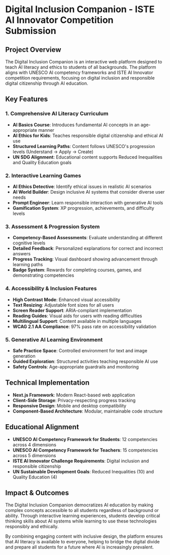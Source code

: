 # Digital Inclusion Companion - ISTE AI Innovator Competition Submission

## Project Overview
The Digital Inclusion Companion is an interactive web platform designed to teach AI literacy and ethics to students of all backgrounds. The platform aligns with UNESCO AI competency frameworks and ISTE AI Innovator competition requirements, focusing on digital inclusion and responsible digital citizenship through AI education.

## Key Features

### 1. Comprehensive AI Literacy Curriculum
- **AI Basics Course**: Introduces fundamental AI concepts in an age-appropriate manner
- **AI Ethics for Kids**: Teaches responsible digital citizenship and ethical AI use
- **Structured Learning Paths**: Content follows UNESCO's progression levels (Understand → Apply → Create)
- **UN SDG Alignment**: Educational content supports Reduced Inequalities and Quality Education goals

### 2. Interactive Learning Games
- **AI Ethics Detective**: Identify ethical issues in realistic AI scenarios
- **AI World Builder**: Design inclusive AI systems that consider diverse user needs
- **Prompt Engineer**: Learn responsible interaction with generative AI tools
- **Gamification System**: XP progression, achievements, and difficulty levels

### 3. Assessment & Progression System
- **Competency-Based Assessments**: Evaluate understanding at different cognitive levels
- **Detailed Feedback**: Personalized explanations for correct and incorrect answers
- **Progress Tracking**: Visual dashboard showing advancement through learning paths
- **Badge System**: Rewards for completing courses, games, and demonstrating competencies

### 4. Accessibility & Inclusion Features
- **High Contrast Mode**: Enhanced visual accessibility
- **Text Resizing**: Adjustable font sizes for all users
- **Screen Reader Support**: ARIA-compliant implementation
- **Reading Guides**: Visual aids for users with reading difficulties
- **Multilingual Support**: Content available in multiple languages
- **WCAG 2.1 AA Compliance**: 97% pass rate on accessibility validation

### 5. Generative AI Learning Environment
- **Safe Practice Space**: Controlled environment for text and image generation
- **Guided Exploration**: Structured activities teaching responsible AI use
- **Safety Controls**: Age-appropriate guardrails and monitoring

## Technical Implementation
- **Next.js Framework**: Modern React-based web application
- **Client-Side Storage**: Privacy-respecting progress tracking
- **Responsive Design**: Mobile and desktop compatibility
- **Component-Based Architecture**: Modular, maintainable code structure

## Educational Alignment
- **UNESCO AI Competency Framework for Students**: 12 competencies across 4 dimensions
- **UNESCO AI Competency Framework for Teachers**: 15 competencies across 5 dimensions
- **ISTE AI Innovator Challenge Requirements**: Digital inclusion and responsible citizenship
- **UN Sustainable Development Goals**: Reduced Inequalities (10) and Quality Education (4)

## Impact & Outcomes
The Digital Inclusion Companion democratizes AI education by making complex concepts accessible to all students regardless of background or ability. Through interactive learning experiences, students develop critical thinking skills about AI systems while learning to use these technologies responsibly and ethically.

By combining engaging content with inclusive design, the platform ensures that AI literacy is available to everyone, helping to bridge the digital divide and prepare all students for a future where AI is increasingly prevalent.
